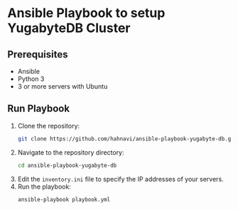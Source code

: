 # Ansible Playbook to setup YugabyteDB Cluster

## Prerequisites

* Ansible
* Python 3
* 3 or more servers with Ubuntu

## Run Playbook

1. Clone the repository:
   ```bash
   git clone https://github.com/hahnavi/ansible-playbook-yugabyte-db.git
   ```
2. Navigate to the repository directory:
   ```bash
   cd ansible-playbook-yugabyte-db
   ```
3. Edit the `inventory.ini` file to specify the IP addresses of your servers.
4. Run the playbook:
   ```bash
   ansible-playbook playbook.yml
   ```
